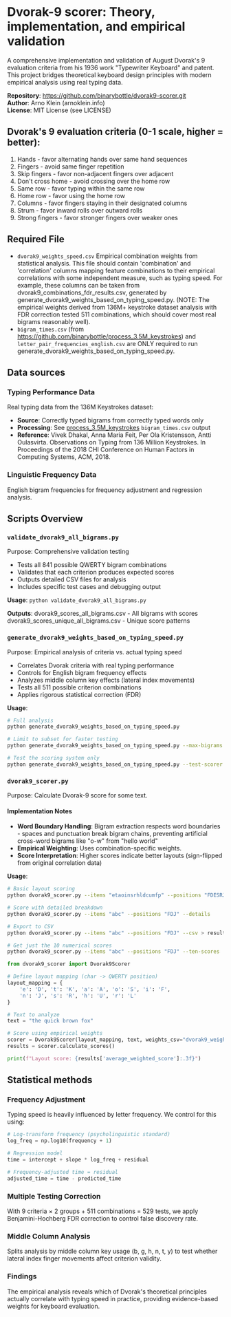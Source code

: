 # Dvorak-9 scorer: Theory, implementation, and empirical validation
A comprehensive implementation and validation of August Dvorak's 9 evaluation criteria from his 1936 work "Typewriter Keyboard" and patent. This project bridges theoretical keyboard design principles with modern empirical analysis using real typing data.

**Repository**: https://github.com/binarybottle/dvorak9-scorer.git  
**Author**: Arno Klein (arnoklein.info)  
**License**: MIT License (see LICENSE)

## Dvorak's 9 evaluation criteria (0-1 scale, higher = better):
1. Hands - favor alternating hands over same hand sequences
2. Fingers - avoid same finger repetition  
3. Skip fingers - favor non-adjacent fingers over adjacent
4. Don't cross home - avoid crossing over the home row
5. Same row - favor typing within the same row
6. Home row - favor using the home row
7. Columns - favor fingers staying in their designated columns
8. Strum - favor inward rolls over outward rolls
9. Strong fingers - favor stronger fingers over weaker ones

## Required File
- `dvorak9_weights_speed.csv` 
  Empirical combination weights from statistical analysis. 
  This file should contain 'combination' and 'correlation' columns mapping 
  feature combinations to their empirical correlations with some independent measure,
  such as typing speed. For example, these columns can be taken from 
  dvorak9_combinations_fdr_results.csv, generated by generate_dvorak9_weights_based_on_typing_speed.py.
  (NOTE: The empirical weights derived from 136M+ keystroke dataset analysis with FDR 
  correction tested 511 combinations, which should cover most real bigrams reasonably well).
- `bigram_times.csv` (from https://github.com/binarybottle/process_3.5M_keystrokes) 
  and `letter_pair_frequencies_english.csv` are ONLY required to run
  generate_dvorak9_weights_based_on_typing_speed.py.

## Data sources

### Typing Performance Data
Real typing data from the 136M Keystrokes dataset:
- **Source**: Correctly typed bigrams from correctly typed words only
- **Processing**: See [process_3.5M_keystrokes](https://github.com/binarybottle/process_3.5M_keystrokes) `bigram_times.csv` output
- **Reference**: 
Vivek Dhakal, Anna Maria Feit, Per Ola Kristensson, Antti Oulasvirta. 
Observations on Typing from 136 Million Keystrokes. 
In Proceedings of the 2018 CHI Conference on Human Factors in Computing Systems, ACM, 2018.

### Linguistic Frequency Data
English bigram frequencies for frequency adjustment and regression analysis.

## Scripts Overview

### `validate_dvorak9_all_bigrams.py`
Purpose: Comprehensive validation testing
- Tests all 841 possible QWERTY bigram combinations
- Validates that each criterion produces expected scores
- Outputs detailed CSV files for analysis
- Includes specific test cases and debugging output

**Usage**:
`python validate_dvorak9_all_bigrams.py`

**Outputs**:
dvorak9_scores_all_bigrams.csv - All bigrams with scores
dvorak9_scores_unique_all_bigrams.csv - Unique score patterns

### `generate_dvorak9_weights_based_on_typing_speed.py`
Purpose: Empirical analysis of criteria vs. actual typing speed
- Correlates Dvorak criteria with real typing performance
- Controls for English bigram frequency effects
- Analyzes middle column key effects (lateral index movements)
- Tests all 511 possible criterion combinations
- Applies rigorous statistical correction (FDR)

**Usage**:
```bash
# Full analysis
python generate_dvorak9_weights_based_on_typing_speed.py

# Limit to subset for faster testing
python generate_dvorak9_weights_based_on_typing_speed.py --max-bigrams 100000

# Test the scoring system only
python generate_dvorak9_weights_based_on_typing_speed.py --test-scorer
```

### `dvorak9_scorer.py`
Purpose: Calculate Dvorak-9 score for some text.

#### Implementation Notes
- **Word Boundary Handling**: Bigram extraction respects word boundaries - spaces and punctuation break bigram chains, preventing artificial cross-word bigrams like "o-w" from "hello world"
- **Empirical Weighting**: Uses combination-specific weights.
- **Score Interpretation**: Higher scores indicate better layouts (sign-flipped from original correlation data)

**Usage**:
```bash
# Basic layout scoring
python dvorak9_scorer.py --items "etaoinsrhldcumfp" --positions "FDESRJKUMIVLA;OW" --text "sample text"

# Score with detailed breakdown
python dvorak9_scorer.py --items "abc" --positions "FDJ" --details

# Export to CSV
python dvorak9_scorer.py --items "abc" --positions "FDJ" --csv > results.csv

# Get just the 10 numerical scores
python dvorak9_scorer.py --items "abc" --positions "FDJ" --ten-scores
```

```python 
from dvorak9_scorer import Dvorak9Scorer

# Define layout mapping (char -> QWERTY position)
layout_mapping = {
    'e': 'D', 't': 'K', 'a': 'A', 'o': 'S', 'i': 'F',
    'n': 'J', 's': 'R', 'h': 'U', 'r': 'L'
}

# Text to analyze
text = "the quick brown fox"

# Score using empirical weights
scorer = Dvorak9Scorer(layout_mapping, text, weights_csv="dvorak9_weights_speed.csv")
results = scorer.calculate_scores()

print(f"Layout score: {results['average_weighted_score']:.3f}")
```

## Statistical methods

### Frequency Adjustment
Typing speed is heavily influenced by letter frequency. We control for this using:
```python
# Log-transform frequency (psycholinguistic standard)
log_freq = np.log10(frequency + 1)

# Regression model
time = intercept + slope * log_freq + residual

# Frequency-adjusted time = residual
adjusted_time = time - predicted_time
```

### Multiple Testing Correction
With 9 criteria × 2 groups + 511 combinations = 529 tests, we apply Benjamini-Hochberg FDR correction to control false discovery rate.

### Middle Column Analysis
Splits analysis by middle column key usage (b, g, h, n, t, y) to test whether lateral index finger movements affect criterion validity.

### Findings
The empirical analysis reveals which of Dvorak's theoretical principles actually correlate with typing speed in practice, providing evidence-based weights for keyboard evaluation.


